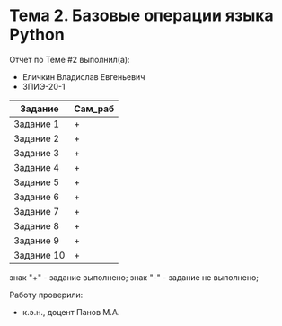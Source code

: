 # Тема 2. Базовые операции языка Python
Отчет по Теме #2 выполнил(а):
- Еличкин Владислав Евгеньевич
- ЗПИЭ-20-1

| Задание    | Сам_раб |
|------------|---------|
| Задание 1  |    +    |
| Задание 2  |    +    |
| Задание 3  |    +    |
| Задание 4  |    +    |
| Задание 5  |    +    |
| Задание 6  |    +    |
| Задание 7  |    +    |
| Задание 8  |    +    |
| Задание 9  |    +    |
| Задание 10 |    +    |

знак "+" - задание выполнено; знак "-" - задание не выполнено;

Работу проверили:
- к.э.н., доцент Панов М.А.
